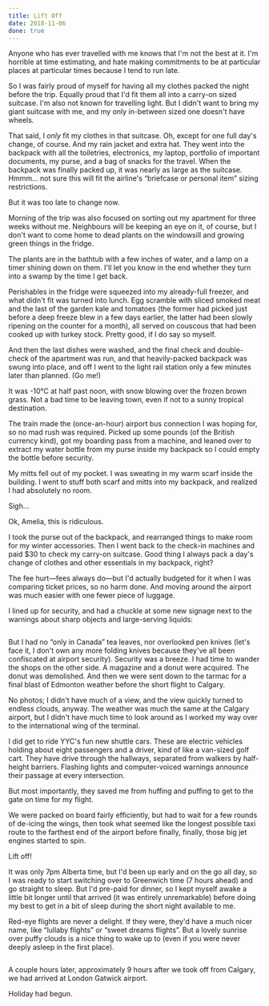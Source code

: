 ```yaml
---
title: Lift Off
date: 2018-11-06
done: true
---
```


Anyone who has ever travelled with me knows that I'm not the best at it.
I'm horrible at time estimating, and hate making commitments to be at particular places at particular times because I tend to run late.

So I was fairly proud of myself for having all my clothes packed the night before the trip.
Equally proud that I'd fit them all into a carry-on sized suitcase.
I'm also not known for travelling light.
But I didn't want to bring my giant suitcase with me,
and my only in-between sized one doesn't have wheels.

That said, I _only_ fit my clothes in that suitcase.
Oh, except for one full day's change, of course.
And my rain jacket and extra hat.
They went into the backpack with all the
toiletries, electronics, my laptop, portfolio of important documents,
my purse, and a bag of snacks for the travel.
When the backpack was finally packed up, it was nearly as large as the suitcase.
Hmmm… not sure this will fit the airline's “briefcase or personal item” sizing restrictions.

But it was too late to change now.

Morning of the trip was also focused on sorting out my apartment for three weeks without me.
Neighbours will be keeping an eye on it, of course,
but I don't want to come home to dead plants on the windowsill and growing green things in the fridge.

The plants are in the bathtub with a few inches of water,
and a lamp on a timer shining down on them.
I'll let you know in the end whether they turn into a swamp by the time I get back.

Perishables in the fridge were squeezed into my already-full freezer,
and what didn't fit was turned into lunch.
Egg scramble with sliced smoked meat and the last of the garden kale and tomatoes
(the former had picked just before a deep freeze blew in a few days earlier,
the latter had been slowly ripening on the counter for a month),
all served on couscous that had been cooked up with turkey stock.
Pretty good, if I do say so myself.

And then the last dishes were washed,
and the final check and double-check of the apartment was run,
and that heavily-packed backpack was swung into place,
and off I went to the light rail station only a few minutes later than planned.
(Go me!)

It was -10°C at half past noon,
with snow blowing over the frozen brown grass.
Not a bad time to be leaving town, even if not to a sunny tropical destination.

The train made the (once-an-hour) airport bus connection I was hoping for,
so no mad rush was required.
Picked up some pounds (of the British currency kind),
got my boarding pass from a machine,
and leaned over to extract my water bottle from my purse inside my backpack
so I could empty the bottle before security.

My mitts fell out of my pocket.
I was sweating in my warm scarf inside the building.
I went to stuff both scarf and mitts into my backpack, and realized I had absolutely no room.

Sigh…

Ok, Amelia, this is ridiculous.

I took the purse out of the backpack, and rearranged things to make room for my winter accessories.
Then I went back to the check-in machines and paid $30 to check my carry-on suitcase.
Good thing I always pack a day's change of clothes and other essentials in my backpack, right?

The fee hurt—fees always do—but I'd actually budgeted for it when I was comparing ticket prices,
so no harm done.
And moving around the airport was much easier with one fewer piece of luggage.

I lined up for security, and had a chuckle at some new signage
next to the warnings about sharp objects and large-serving liquids:

![]()

But I had no “only in Canada” tea leaves, nor overlooked pen knives
(let's face it, I don't own any more folding knives because they've all been confiscated at airport security).
Security was a breeze.
I had time to wander the shops on the other side.
A magazine and a donut were acquired.
The donut was demolished.
And then we were sent down to the tarmac for a final blast of Edmonton weather before the short flight to Calgary.

No photos; I didn't have much of a view, and the view quickly turned to endless clouds, anyway.
The weather was much the same at the Calgary airport,
but I didn't have much time to look around as I worked my way over to the international wing of the terminal.

I did get to ride YYC's fun new shuttle cars.
These are electric vehicles holding about eight passengers and a driver,
kind of like a van-sized golf cart.
They have drive through the hallways, separated from walkers by half-height barriers.
Flashing lights and computer-voiced warnings announce their passage at every intersection.

But most importantly, they saved me from huffing and puffing to get to the gate on time for my flight.

We were packed on board fairly efficiently, but had to wait for a few rounds of de-icing the wings,
then took what seemed like the longest possible taxi route to the farthest end of the airport before finally, finally, those big jet engines started to spin.

Lift off!

It was only 7pm Alberta time,
but I'd been up early and on the go all day,
so I was ready to start switching over to Greenwich time (7 hours ahead) and go straight to sleep.
But I'd pre-paid for dinner,
so I kept myself awake a little bit longer until that arrived
(it was entirely unremarkable)
before doing my best to get in a bit of sleep during the short night available to me.

Red-eye flights are never a delight.
If they were, they'd have a much nicer name,
like “lullaby flights” or “sweet dreams flights”.
But a lovely sunrise over puffy clouds is a nice thing to wake up to
(even if you were never deeply asleep in the first place).

![]()

A couple hours later,
approximately 9 hours after we took off from Calgary,
we had arrived at London Gatwick airport.

Holiday had begun.
